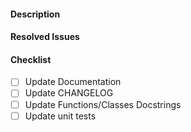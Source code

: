 #### Description

<Replace with Description>

#### Resolved Issues

<Replace with resolved issues>

#### Checklist

- [ ] Update Documentation
- [ ] Update CHANGELOG
- [ ] Update Functions/Classes Docstrings
- [ ] Update unit tests
